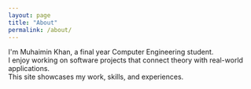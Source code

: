 ```yaml
---
layout: page
title: "About"
permalink: /about/
---
```


I'm Muhaimin Khan, a final year Computer Engineering student.  
I enjoy working on software projects that connect theory with real-world applications.  
This site showcases my work, skills, and experiences.
